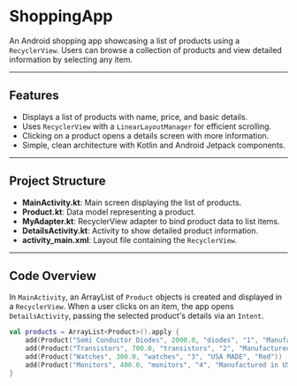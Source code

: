 # ShoppingApp

An Android shopping app showcasing a list of products using a `RecyclerView`. Users can browse a collection of products and view detailed information by selecting any item.

---

## Features

- Displays a list of products with name, price, and basic details.
- Uses `RecyclerView` with a `LinearLayoutManager` for efficient scrolling.
- Clicking on a product opens a details screen with more information.
- Simple, clean architecture with Kotlin and Android Jetpack components.

---

## Project Structure

- **MainActivity.kt**: Main screen displaying the list of products.
- **Product.kt**: Data model representing a product.
- **MyAdapter.kt**: RecyclerView adapter to bind product data to list items.
- **DetailsActivity.kt**: Activity to show detailed product information.
- **activity_main.xml**: Layout file containing the `RecyclerView`.

---

## Code Overview

In `MainActivity`, an ArrayList of `Product` objects is created and displayed in a `RecyclerView`. When a user clicks on an item, the app opens `DetailsActivity`, passing the selected product's details via an `Intent`.

```kotlin
val products = ArrayList<Product>().apply {
    add(Product("Semi Conductor Diodes", 2000.0, "diodes", "1", "Manufactured in a small town in China", "Black"))
    add(Product("Transistors", 700.0, "transistors", "2", "Manufactured in a small town in China", "Black"))
    add(Product("Watches", 300.0, "watches", "3", "USA MADE", "Red"))
    add(Product("Monitors", 400.0, "monitors", "4", "Manufactured in USA", "Blue"))
}
